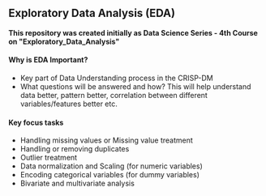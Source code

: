 ## Exploratory Data Analysis (EDA)

**This repository was created initially as Data Science Series - 4th Course on "Exploratory_Data_Analysis"**

#### Why is EDA Important?

- Key part of Data Understanding process in the CRISP-DM
- What questions will be answered and how? This will help understand data better, pattern better, correlation between different variables/features better etc.

#### Key focus tasks

- Handling missing values or Missing value treatment
- Handling or removing duplicates
- Outlier treatment
- Data normalization and Scaling (for numeric variables)
- Encoding categorical variables (for dummy variables)
- Bivariate and multivariate analysis

